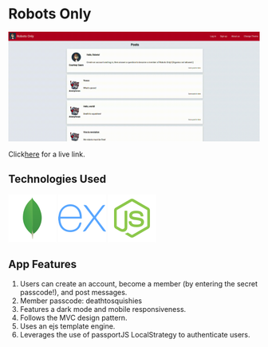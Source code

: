 # Robots Only

![Robots Only Gif](https://github.com/wise-guru/robots-only/blob/main/public/images/robots.gif)

Click[here](https://robots-only.onrender.com/) for a live link.

## Technologies Used

[![MongoDB](https://github.com/wise-guru/portfolio/blob/main/src/assets/skills/mongoDB.svg)](https://en.wikipedia.org/wiki/MongoDB) [![Express](https://github.com/wise-guru/inventory-app/blob/main/public/images/express.svg)](https://expressjs.com/) [![Node.js](https://github.com/wise-guru/inventory-app/blob/main/public/images/nodejs.svg)](https://en.wikipedia.org/wiki/Node.js)

## App Features

1. Users can create an account, become a member (by entering the secret passcode!), and post messages.
2. Member passcode: deathtosquishies
3. Features a dark mode and mobile responsiveness.
4. Follows the MVC design pattern.
5. Uses an ejs template engine.
6. Leverages the use of passportJS LocalStrategy to authenticate users.

